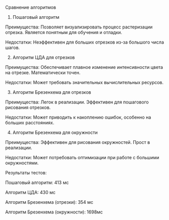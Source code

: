 Сравнение алгоритмов

1. Пошаговый алгоритм
   
Преимущества:
Позволяет визуализировать процесс растеризации отрезка.
Является понятным для обучения и отладки.

Недостатки:
Неэффективен для больших отрезков из-за большого числа шагов.

2. Алгоритм ЦДА для отрезков
   
Преимущества:
Обеспечивает плавное изменение интенсивности цвета на отрезке.
Математически точен.

Недостатки:
Может требовать значительных вычислительных ресурсов.

3. Алгоритм Брезенхема для отрезков
   
Преимущества:
Легок в реализации.
Эффективен для пошагового рисования отрезков.

Недостатки:
Может приводить к накоплению ошибок, особенно на больших расстояниях.

4. Алгоритм Брезенхема для окружности
   
Преимущества:
Эффективен для рисования окружностей.
Прост в реализации.

Недостатки:
Может потребовать оптимизации при работе с большими окружностями.

Результаты тестов:

Пошаговый алгоритм: 413 мс

Алгоритм ЦДА: 430 мс

Алгоритм Брезенхема (отрезки): 354 мс

Алгоритм Брезенхема (окружности): 1698мс
